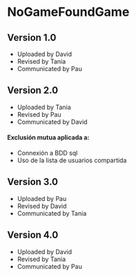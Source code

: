# NoGameFoundGame

## Version 1.0
* Uploaded by David
* Revised by Tania
* Communicated by Pau

## Version 2.0
* Uploaded by Tania
* Revised by Pau
* Communicated by David

#### Exclusión mutua aplicada a:
* Connexión a BDD sql
* Uso de la lista de usuarios compartida

## Version 3.0
* Uploaded by Pau
* Revised by David
* Communicated by Tania

## Version 4.0
* Uploaded by David
* Revised by Tania
* Communicated by Pau

